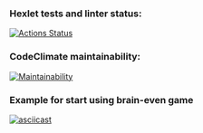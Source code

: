 ### Hexlet tests and linter status:
[![Actions Status](https://github.com/TheoryGame/frontend-project-lvl1/workflows/hexlet-check/badge.svg)](https://github.com/TheoryGame/frontend-project-lvl1/actions)
### CodeClimate maintainability:
[![Maintainability](https://api.codeclimate.com/v1/badges/0c7d79e6a1a9136fac71/maintainability)](https://codeclimate.com/github/TheoryGame/frontend-project-lvl1/maintainability)
### Example for start using brain-even game
[![asciicast](https://asciinema.org/a/Oo0CTrxl2MGjQFaclyOHUz9A1.svg)](https://asciinema.org/a/Oo0CTrxl2MGjQFaclyOHUz9A1)